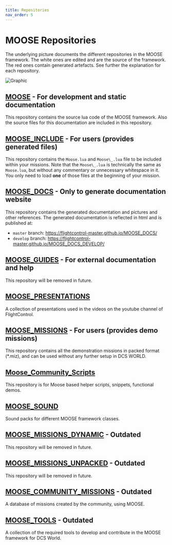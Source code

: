 ```yaml
---
title: Repositories
nav_order: 5
---
```


# MOOSE Repositories

The underlying picture documents the different repositories in the MOOSE framework.
The white ones are edited and are the source of the framework.
The red ones contain generated artefacts. See further the explanation for each repository.

![Graphic](/images/deployment-flow.png)

## [MOOSE](https://github.com/FlightControl-Master/MOOSE) - For development and static documentation

This repository contains the source lua code of the MOOSE framework.
Also the source files for this documentation are included in this repository.

## [MOOSE_INCLUDE](https://github.com/FlightControl-Master/MOOSE_INCLUDE) - For users (provides generated files)

This repository contains the `Moose.lua` and `Moose\_.lua` file to be included within your missions.
Note that the `Moose\_.lua` is technically the same as `Moose.lua`, but without any commentary or unnecessary whitespace in it.
You only need to load **one** of those files at the beginning of your mission.

## [MOOSE_DOCS](https://github.com/FlightControl-Master/MOOSE_DOCS) - Only to generate documentation website

This repository contains the generated documentation and pictures and other references.
The generated documentation is reflected in html and is published at: 
- `master`  branch: <https://flightcontrol-master.github.io/MOOSE_DOCS/>
- `develop` branch: <https://flightcontrol-master.github.io/MOOSE_DOCS_DEVELOP/>

## [MOOSE_GUIDES](https://github.com/FlightControl-Master/MOOSE_GUIDES) - For external documentation and help

This repository will be removed in future.

## [MOOSE_PRESENTATIONS](https://github.com/FlightControl-Master/MOOSE_PRESENTATIONS)

A collection of presentations used in the videos on the youtube channel of FlightControl.

## [MOOSE_MISSIONS](https://github.com/FlightControl-Master/MOOSE_MISSIONS) - For users (provides demo missions)

This repository contains all the demonstration missions in packed format (*.miz),
and can be used without any further setup in DCS WORLD.

## [Moose_Community_Scripts](https://github.com/FlightControl-Master/Moose_Community_Scripts)

This repository is for Moose based helper scripts, snippets, functional demos.

## [MOOSE_SOUND](https://github.com/FlightControl-Master/MOOSE_SOUND)

Sound packs for different MOOSE framework classes.

## [MOOSE_MISSIONS_DYNAMIC](https://github.com/FlightControl-Master/MOOSE_MISSIONS_DYNAMIC) - Outdated

This repository will be removed in future.

## [MOOSE_MISSIONS_UNPACKED](https://github.com/FlightControl-Master/MOOSE_MISSIONS_UNPACKED) - Outdated

This repository will be removed in future.

## [MOOSE_COMMUNITY_MISSIONS](https://github.com/FlightControl-Master/MOOSE_COMMUNITY_MISSIONS) - Outdated

A database of missions created by the community, using MOOSE.

## [MOOSE_TOOLS](https://github.com/FlightControl-Master/MOOSE_TOOLS) - Outdated

A collection of the required tools to develop and contribute in the MOOSE framework for DCS World.
